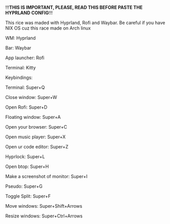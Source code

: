 !!!**THIS IS IMPORTANT, PLEASE, READ THIS BEFORE PASTE THE HYPRLAND CONFIG**!!!

This rice was maded with Hyprland, Rofi and Waybar. Be careful if you have NIX OS cuz this race made on Arch linux

WM: Hyprland

Bar: Waybar

App launcher: Rofi

Terminal: Kitty

Keybindings:

Terminal: Super+Q

Close window: Super+W

Open Rofi: Super+D

Floating window: Super+A

Open your browser: Super+C

Open music player: Super+X

Open ur code editor: Super+Z

Hyprlock: Super+L

Open btop: Super+H

Make a screenshot of monitor: Super+I

Pseudo: Super+G

Toggle Split: Super+F

Move windows: Super+Shift+Arrows

Resize windows: Super+Ctrl+Arrows
